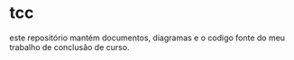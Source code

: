 # tcc
este repositório mantém documentos, diagramas e o codigo fonte do meu trabalho de conclusão de curso.
